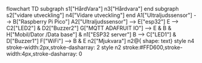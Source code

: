 flowchart TD
 subgraph s1["HårdVara"]
        n3["Hårdvara"]
  end
 subgraph s2["vidare utveckling"]
        n4["Vidare utveckling"]
  end
    A1["Ultraljudssensor"] --> B["Raspberry Pi Pico"]
    A2["Ultraljudssensor"] --> E["esp32"]
    E --> C2["LED2"] & D2["Buzzer2"]
    G["MQTT ADAFRUIT IO"] --> E & B & H["Mobil/Dator /Data base"] & n1["ESP32 server"]
    B --> C["LED1"] & D["Buzzer1"]
    F["WiFi"] --> B & E
    n2["Mjukvara"]
    n2@{ shape: text}
    style n4 stroke-width:2px,stroke-dasharray: 2
    style n2 stroke:#FFD600,stroke-width:4px,stroke-dasharray: 0

